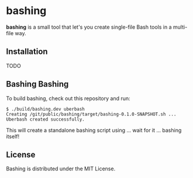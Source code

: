 # bashing

__bashing__ is a small tool that let's you create single-file Bash tools in a multi-file
way.

## Installation

TODO

## Bashing Bashing

To build bashing, check out this repository and run:

```
$ ./build/bashing.dev uberbash
Creating /git/public/bashing/target/bashing-0.1.0-SNAPSHOT.sh ...
Uberbash created successfully.
```

This will create a standalone bashing script using ... wait for it ... bashing itself!

## License 

Bashing is distributed under the MIT License.
